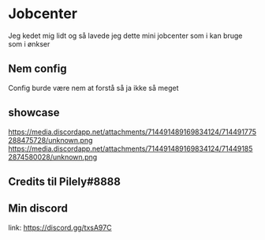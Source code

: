 # Jobcenter
Jeg kedet mig lidt og så lavede jeg dette mini jobcenter som i kan bruge som i ønkser

## Nem config
Config burde være nem at forstå så ja ikke så meget

## showcase
https://media.discordapp.net/attachments/714491489169834124/714491775288475728/unknown.png
https://media.discordapp.net/attachments/714491489169834124/714491852874580028/unknown.png

## Credits til Pilely#8888

## Min discord
link: https://discord.gg/txsA97C
